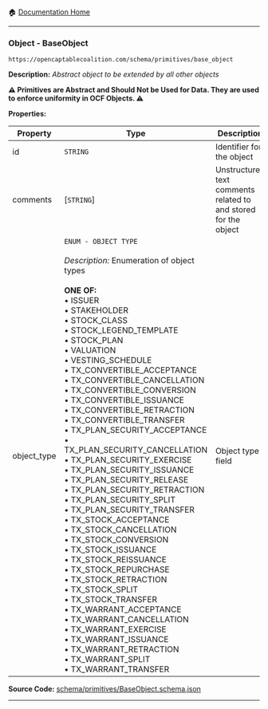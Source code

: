:house: [Documentation Home](/README.md)

---

### Object - BaseObject

`https://opencaptablecoalition.com/schema/primitives/base_object`

**Description:** _Abstract object to be extended by all other objects_

**:warning: Primitives are Abstract and Should Not be Used for Data. They are used to enforce uniformity in OCF Objects. :warning:**

**Properties:**

| Property    | Type                                                                                                                                                                                                                                                                                                                                                                                                                                                                                                                                                                                                                                                                                                                                                                                                                                                                                                                                                                                                                                                                                                                                                                                                                                                                                                                             | Description                                                     | Required   |
| ----------- | -------------------------------------------------------------------------------------------------------------------------------------------------------------------------------------------------------------------------------------------------------------------------------------------------------------------------------------------------------------------------------------------------------------------------------------------------------------------------------------------------------------------------------------------------------------------------------------------------------------------------------------------------------------------------------------------------------------------------------------------------------------------------------------------------------------------------------------------------------------------------------------------------------------------------------------------------------------------------------------------------------------------------------------------------------------------------------------------------------------------------------------------------------------------------------------------------------------------------------------------------------------------------------------------------------------------------------- | --------------------------------------------------------------- | ---------- |
| id          | `STRING`                                                                                                                                                                                                                                                                                                                                                                                                                                                                                                                                                                                                                                                                                                                                                                                                                                                                                                                                                                                                                                                                                                                                                                                                                                                                                                                         | Identifier for the object                                       | `REQUIRED` |
| comments    | [`STRING`]</br>                                                                                                                                                                                                                                                                                                                                                                                                                                                                                                                                                                                                                                                                                                                                                                                                                                                                                                                                                                                                                                                                                                                                                                                                                                                                                                                  | Unstructured text comments related to and stored for the object | -          |
| object_type | `ENUM - OBJECT TYPE`</br></br>_Description:_ Enumeration of object types</br></br>**ONE OF:**</br>&bull; ISSUER</br>&bull; STAKEHOLDER</br>&bull; STOCK_CLASS</br>&bull; STOCK_LEGEND_TEMPLATE</br>&bull; STOCK_PLAN</br>&bull; VALUATION</br>&bull; VESTING_SCHEDULE</br>&bull; TX_CONVERTIBLE_ACCEPTANCE</br>&bull; TX_CONVERTIBLE_CANCELLATION</br>&bull; TX_CONVERTIBLE_CONVERSION</br>&bull; TX_CONVERTIBLE_ISSUANCE</br>&bull; TX_CONVERTIBLE_RETRACTION</br>&bull; TX_CONVERTIBLE_TRANSFER</br>&bull; TX_PLAN_SECURITY_ACCEPTANCE</br>&bull; TX_PLAN_SECURITY_CANCELLATION</br>&bull; TX_PLAN_SECURITY_EXERCISE</br>&bull; TX_PLAN_SECURITY_ISSUANCE</br>&bull; TX_PLAN_SECURITY_RELEASE</br>&bull; TX_PLAN_SECURITY_RETRACTION</br>&bull; TX_PLAN_SECURITY_SPLIT</br>&bull; TX_PLAN_SECURITY_TRANSFER</br>&bull; TX_STOCK_ACCEPTANCE</br>&bull; TX_STOCK_CANCELLATION</br>&bull; TX_STOCK_CONVERSION</br>&bull; TX_STOCK_ISSUANCE</br>&bull; TX_STOCK_REISSUANCE</br>&bull; TX_STOCK_REPURCHASE</br>&bull; TX_STOCK_RETRACTION</br>&bull; TX_STOCK_SPLIT</br>&bull; TX_STOCK_TRANSFER</br>&bull; TX_WARRANT_ACCEPTANCE</br>&bull; TX_WARRANT_CANCELLATION</br>&bull; TX_WARRANT_EXERCISE</br>&bull; TX_WARRANT_ISSUANCE</br>&bull; TX_WARRANT_RETRACTION</br>&bull; TX_WARRANT_SPLIT</br>&bull; TX_WARRANT_TRANSFER</br> | Object type field                                               | `REQUIRED` |

**Source Code:** [schema/primitives/BaseObject.schema.json](/schema/primitives/BaseObject.schema.json)

---
